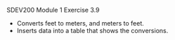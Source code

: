 SDEV200 Module 1 Exercise 3.9
- Converts feet to meters, and meters to feet.
- Inserts data into a table that shows the conversions.
